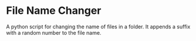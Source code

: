 # File Name Changer

A python script for changing the name of files in a folder. It appends a suffix with a random number to the file name.
